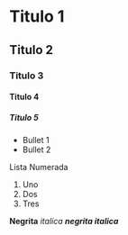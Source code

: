 # Titulo 1
## Titulo 2
### Titulo 3
#### Titulo 4
##### Titulo 5
* Bullet 1
* Bullet 2

Lista Numerada
1. Uno
2. Dos
3. Tres

**Negrita**
_italica_
***negrita italica***
